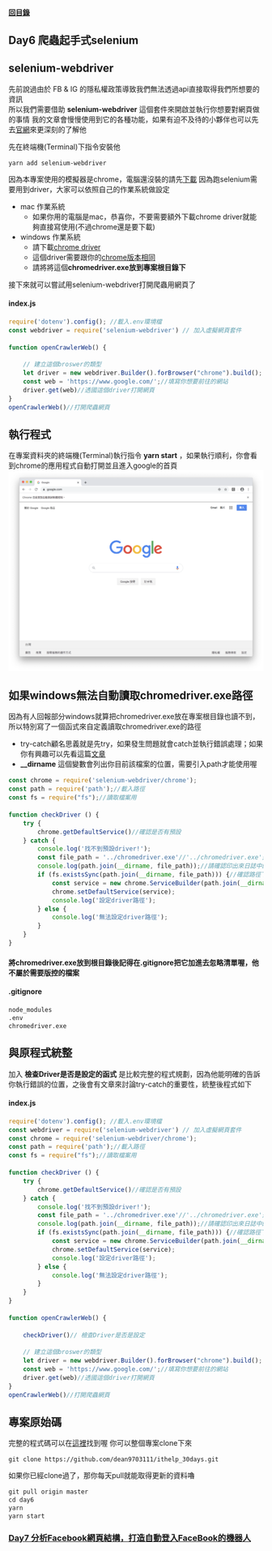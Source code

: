 #### [回目錄](../README.md)
## Day6 爬蟲起手式selenium

selenium-webdriver
----
先前說過由於 FB & IG 的隱私權政策導致我們無法透過api直接取得我們所想要的資訊  
所以我們需要借助 **selenium-webdriver** 這個套件來開啟並執行你想要對網頁做的事情
我的文章會慢慢使用到它的各種功能，如果有迫不及待的小夥伴也可以先去[官網](https://www.selenium.dev/documentation/en/)來更深刻的了解他  

先在終端機(Terminal)下指令安裝他  
```
yarn add selenium-webdriver
```
因為本專案使用的模擬器是chrome，電腦還沒裝的請先[下載](https://www.google.com/intl/zh-TW/chrome/)
因為跑selenium需要用到driver，大家可以依照自己的作業系統做設定
+ mac 作業系統  
    * 如果你用的電腦是mac，恭喜你，不要需要額外下載chrome driver就能夠直接寫使用(不過chrome還是要下載)  
+ windows 作業系統  
    * 請下載[chrome driver](http://chromedriver.storage.googleapis.com/index.html)  
    * 這個driver需要跟你的[chrome版本相同](chrome://settings/help)  
    * 請將將這個**chromedriver.exe放到專案根目錄下**  

接下來就可以嘗試用selenium-webdriver打開爬蟲用網頁了
#### index.js
```js
require('dotenv').config(); //載入.env環境檔
const webdriver = require('selenium-webdriver') // 加入虛擬網頁套件

function openCrawlerWeb() {
    
    // 建立這個broswer的類型
    let driver = new webdriver.Builder().forBrowser("chrome").build();
    const web = 'https://www.google.com/';//填寫你想要前往的網站
    driver.get(web)//透國這個driver打開網頁
}
openCrawlerWeb()//打開爬蟲網頁
```
執行程式
----
在專案資料夾的終端機(Terminal)執行指令 **yarn start** ，如果執行順利，你會看到chrome的應用程式自動打開並且進入google的首頁  
![image](./article_img/chrome.png)


如果windows無法自動讀取chromedriver.exe路徑
----
因為有人回報部分windows就算把chromedriver.exe放在專案根目錄也讀不到，所以特別寫了一個函式來自定義讀取chromedriver.exe的路徑  

* try-catch顧名思義就是先try，如果發生問題就會catch並執行錯誤處理；如果你有興趣可以先看這篇[文章](https://pjchender.blogspot.com/2017/12/js-error-handling.html)  
* **__dirname** 這個變數會列出你目前該檔案的位置，需要引入path才能使用喔  
```js
const chrome = require('selenium-webdriver/chrome');
const path = require('path');//載入路徑
const fs = require("fs");//讀取檔案用

function checkDriver () {
    try {
        chrome.getDefaultService()//確認是否有預設        
    } catch {
        console.log('找不到預設driver!');
        const file_path = '../chromedriver.exe'//'../chromedriver.exe'是我的路徑
        console.log(path.join(__dirname, file_path));//請確認印出來日誌中的位置是否與你路徑相同
        if (fs.existsSync(path.join(__dirname, file_path))) {//確認路徑下chromedriver.exe是否存在            
            const service = new chrome.ServiceBuilder(path.join(__dirname, file_path)).build();//設定driver路徑
            chrome.setDefaultService(service);
            console.log('設定driver路徑');
        } else {
            console.log('無法設定driver路徑');
        }
    }
}
```

#### 將chromedriver.exe放到根目錄後記得在.gitignore把它加進去忽略清單喔，他不屬於需要版控的檔案
#### .gitignore
```
node_modules
.env
chromedriver.exe
```

與原程式統整
----
加入 **檢查Driver是否是設定的函式** 是比較完整的程式規劃，因為他能明確的告訴你執行錯誤的位置，之後會有文章來討論try-catch的重要性，統整後程式如下
#### index.js
```js
require('dotenv').config(); //載入.env環境檔
const webdriver = require('selenium-webdriver') // 加入虛擬網頁套件
const chrome = require('selenium-webdriver/chrome');
const path = require('path');//載入路徑
const fs = require("fs");//讀取檔案用

function checkDriver () {
    try {
        chrome.getDefaultService()//確認是否有預設        
    } catch {
        console.log('找不到預設driver!');
        const file_path = '../chromedriver.exe'//'../chromedriver.exe'是我的路徑
        console.log(path.join(__dirname, file_path));//請確認印出來日誌中的位置是否與你路徑相同
        if (fs.existsSync(path.join(__dirname, file_path))) {//確認路徑下chromedriver.exe是否存在            
            const service = new chrome.ServiceBuilder(path.join(__dirname, file_path)).build();//設定driver路徑
            chrome.setDefaultService(service);
            console.log('設定driver路徑');
        } else {
            console.log('無法設定driver路徑');
        }
    }
}

function openCrawlerWeb() {

    checkDriver()// 檢查Driver是否是設定
    
    // 建立這個broswer的類型
    let driver = new webdriver.Builder().forBrowser("chrome").build();
    const web = 'https://www.google.com/';//填寫你想要前往的網站
    driver.get(web)//透國這個driver打開網頁
}
openCrawlerWeb()//打開爬蟲網頁
```


專案原始碼
----
完整的程式碼可以在[這裡](https://github.com/dean9703111/ithelp_30days/day6)找到喔
你可以整個專案clone下來  
```
git clone https://github.com/dean9703111/ithelp_30days.git
```
如果你已經clone過了，那你每天pull就能取得更新的資料嚕  
```
git pull origin master
cd day6
yarn
yarn start
```
### [Day7 分析Facebook網頁結構，打造自動登入FaceBook的機器人](../day7/README.md)